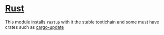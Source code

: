 # [Rust](https://www.rust-lang.org/)

This module installs `rustup` with it the stable tootlchain and some
must have crates such as [cargo-update](https://crates.io/crates/cargo-update)
